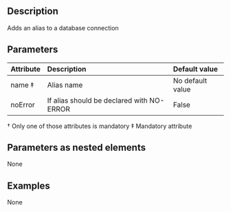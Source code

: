 ## Description

Adds an alias to a database connection

## Parameters

| **Attribute**| **Description**| **Default value**|
|:-------------|:---------------|:--------|
|name ‡       |Alias name      |No default value  |
|noError       |If alias should be declared with NO-ERROR|False             |

† Only one of those attributes is mandatory ‡ Mandatory attribute

## Parameters as nested elements

None

## Examples

None